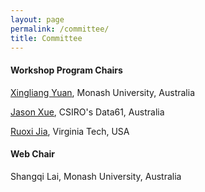 ```yaml
---
layout: page
permalink: /committee/
title: Committee
---
```


#### **Workshop Program Chairs**

[Xingliang Yuan](https://xyuancs.github.io), Monash University, Australia

[Jason Xue](https://people.csiro.au/X/J/Jason-Xue), CSIRO's Data61, Australia

[Ruoxi Jia](https://ruoxijia.info), Virginia Tech, USA

#### **Web Chair**

Shangqi Lai, Monash University, Australia